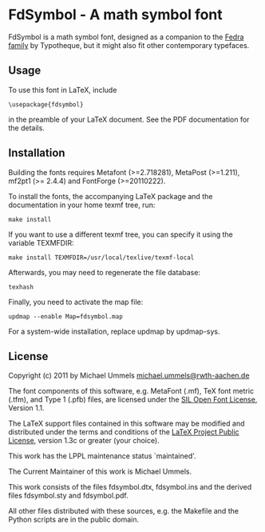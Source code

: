 FdSymbol - A math symbol font
=============================

FdSymbol is a math symbol font, designed as a companion to the
[Fedra family][FD] by Typotheque, but it might also fit other contemporary
typefaces.

[FD]: http://www.typotheque.com/fonts

Usage
-----

To use this font in LaTeX, include

    \usepackage{fdsymbol}

in the preamble of your LaTeX document. See the PDF documentation for
the details.

Installation
------------

Building the fonts requires Metafont (>=2.718281), MetaPost (>=1.211),
mf2pt1 (>= 2.4.4) and FontForge (>=20110222).

To install the fonts, the accompanying LaTeX package and the documentation
in your home texmf tree, run:

    make install

If you want to use a different texmf tree, you can specify it using the
variable TEXMFDIR:

    make install TEXMFDIR=/usr/local/texlive/texmf-local

Afterwards, you may need to regenerate the file database:

    texhash

Finally, you need to activate the map file:

    updmap --enable Map=fdsymbol.map

For a system-wide installation, replace updmap by updmap-sys.

License
-------

Copyright (c) 2011 by Michael Ummels <michael.ummels@rwth-aachen.de>

The font components of this software, e.g. MetaFont (.mf), TeX font metric
(.tfm), and Type 1 (.pfb) files, are licensed under the
[SIL Open Font License][OFL], Version 1.1.

[OFL]: http://scripts.sil.org/OFL

The LaTeX support files contained in this software may be modified and
distributed under the terms and conditions of the
[LaTeX Project Public License][LPPL], version 1.3c or greater (your choice).

[LPPL]: http://www.latex-project.org/lppl/

This work has the LPPL maintenance status `maintained'.

The Current Maintainer of this work is Michael Ummels.

This work consists of the files fdsymbol.dtx, fdsymbol.ins
and the derived files fdsymbol.sty and fdsymbol.pdf.

All other files distributed with these sources, e.g. the Makefile and
the Python scripts are in the public domain.
